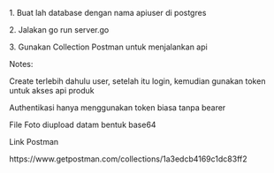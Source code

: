 <p>1. Buat lah database dengan nama apiuser di postgres</p>
<p>2. Jalakan go run server.go</p>
<p>3. Gunakan Collection Postman untuk menjalankan api</p>

<p>Notes:</p>
<p>Create terlebih dahulu user, setelah itu login, kemudian gunakan token untuk akses api produk</p>
<p>Authentikasi hanya menggunakan token biasa tanpa bearer</p>
<p>File Foto diupload datam bentuk base64</p>

<p>Link Postman</p>
https://www.getpostman.com/collections/1a3edcb4169c1dc83ff2
